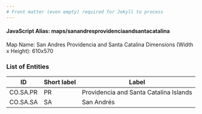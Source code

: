 ```yaml
---
# Front matter (even empty) required for Jekyll to process
---
```


#### JavaScript Alias: maps/sanandresprovidenciaandsantacatalina

Map Name: San Andres Providencia and Santa Catalina
Dimensions (Width x Height): 610x570





### List of Entities

ID | Short label | Label
---|---|---|
CO.SA.PR|PR|Providencia and Santa Catalina Islands
CO.SA.SA|SA|San Andrés
